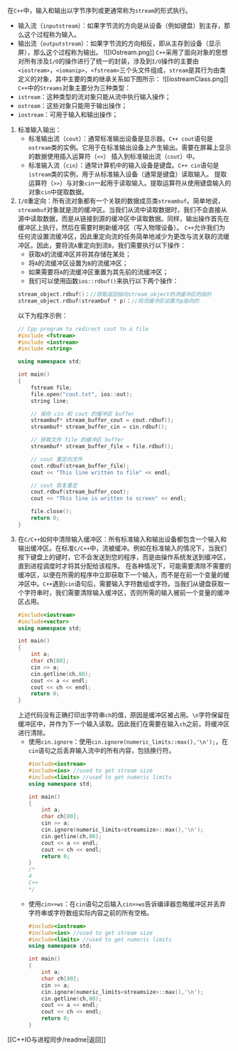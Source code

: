 在`C++`中，输入和输出以字节序列或更通常称为`stream`的形式执行。
- 输入流（`inputstream`）：如果字节流的方向是从设备（例如键盘）到主存，那么这个过程称为输入。
- 输出流（`outputstream`）：如果字节流的方向相反，即从主存到设备（显示屏），那么这个过程称为输出。
![[IOstream.png]]
`C++`采用了面向对象的思想对所有涉及`I/O`的操作进行了统一的封装，涉及到`I/O`操作的主要由`<iostream>`，`<iomanip>`，`<fstream>`三个头文件组成，`stream`是其行为由类定义的对象，其中主要的类的继承关系如下图所示：
![[iostreamClass.png]]
`C++`中的`Streams`对象主要分为三种类型：
- `istream`：这种类型的流对象只能从流中执行输入操作；
- `ostream`：这些对象只能用于输出操作；
- `iostream`：可用于输入和输出操作；
1. 标准输入输出：
	- 标准输出流（`cout`）：通常标准输出设备是显示器。`C++ cout`语句是`ostream`类的实例。它用于在标准输出设备上产生输出。需要在屏幕上显示的数据使用插入运算符（`<<`） 插入到标准输出流（`cout`）中。
	- 标准输入流（`cin`）：通常计算机中的输入设备是键盘。`C++ cin`语句是`istream`类的实例，用于从标准输入设备（通常是键盘）读取输入。 提取运算符（`>>`）与对象`cin`一起用于读取输入。提取运算符从使用键盘输入的对象`cin`中提取数据。
2. `I/O`重定向：所有流对象都有一个关联的数据成员类`streambuf`。简单地说，`streambuf`对象就是流的缓冲区。当我们从流中读取数据时，我们不会直接从源中读取数据，而是从链接到源的缓冲区中读取数据。同样，输出操作首先在缓冲区上执行，然后在需要时刷新缓冲区（写入物理设备）。
	`C++`允许我们为任何流设置流缓冲区，因此重定向流的任务简单地减少为更改与流关联的流缓冲区。因此，要将流`A`重定向到流`B`，我们需要执行以下操作：
	- 获取`A`的流缓冲区并将其存储在某处；
	- 将`A`的流缓冲区设置为`B`的流缓冲区；
	- 如果需要将`A`的流缓冲区重置为其先前的流缓冲区；
	- 我们可以使用函数`ios::rdbuf()`来执行以下两个操作：
	```cpp
	stream_object.rdbuf()：//获取返回指向stream_object的流缓冲区的指针
	stream_object.rdbuf(streambuf * p)：//将流缓冲区设置为p指向的
	```
	以下为程序示例：
	```cpp
	// Cpp program to redirect cout to a file
	#include <fstream>
	#include <iostream>
	#include <string>
	
	using namespace std;
	
	int main()
	{
		fstream file;
		file.open("cout.txt", ios::out);
		string line;
	
		// 保存 cin 和 cout 的缓冲区 buffer
		streambuf* stream_buffer_cout = cout.rdbuf();
		streambuf* stream_buffer_cin = cin.rdbuf();
	
		// 获取文件 file 的缓冲区 buffer
		streambuf* stream_buffer_file = file.rdbuf();
	
		// cout 重定向文件
		cout.rdbuf(stream_buffer_file);
		cout << "This line written to file" << endl;
	
		// cout 恢复重定
		cout.rdbuf(stream_buffer_cout);
		cout << "This line is written to screen" << endl;
	
		file.close();
		return 0;
	}
	```
3. 在`C/C++`如何中清除输入缓冲区：所有标准输入和输出设备都包含一个输入和输出缓冲区。在标准`C/C++`中，流被缓冲。例如在标准输入的情况下，当我们按下键盘上的键时，它不会发送到您的程序，而是由操作系统发送到缓冲区，直到进程调度时才将其分配给该程序。
	在各种情况下，可能需要清除不需要的缓冲区，以便在所需的程序中立即获取下一个输入，而不是在前一个变量的缓冲区中。`C++`遇到`cin`语句后，需要输入字符数组或字符。当我们从键盘获取一个字符串时，我们需要清除输入缓冲区，否则所需的输入被前一个变量的缓冲区占用。
	```cpp
	#include<iostream>
	#include<vector>
	using namespace std;
	
	int main()
	{
	    int a;
	    char ch[80];
	    cin >> a;
	    cin.getline(ch,80);
	    cout << a << endl;
	    cout << ch << endl;
	    return 0;
	}
	```
	上述代码没有正确打印出字符串`ch`的值，原因是缓冲区被占用。`\n`字符保留在缓冲区中，并作为下一个输入读取。因此我们在需要在输入`ch`之前，将缓冲区进行清除。
	- 使用`cin.ignore`：使用`cin.ignore(numeric_limits::max(),'\n');`，在`cin`语句之后丢弃输入流中的所有内容，包括换行符。
		```cpp
		#include<iostream>
		#include<ios> //used to get stream size
		#include<limits> //used to get numeric limits
		using namespace std;
		
		int main()
		{
		    int a;
		    char ch[80];
		    cin >> a;
		    cin.ignore(numeric_limits<streamsize>::max(),'\n');
		    cin.getline(ch,80);
		    cout << a << endl;
		    cout << ch << endl;
		    return 0;
		}
		/*
		4 
		C++
		*/
		```
	- 使用`cin>>ws`：在`cin`语句之后输入`cin>>ws`告诉编译器忽略缓冲区并丢弃字符串或字符数组实际内容之前的所有空格。
		```cpp
		#include<iostream>
		#include<ios> //used to get stream size
		#include<limits> //used to get numeric limits
		using namespace std;
		
		int main()
		{
		    int a;
		    char ch[80];
		    cin >> a;
		    cin.ignore(numeric_limits<streamsize>::max(),'\n');
		    cin.getline(ch,80);
		    cout << a << endl;
		    cout << ch << endl;
		    return 0;
		}
		```

[[C++IO与进程同步/readme|返回]]